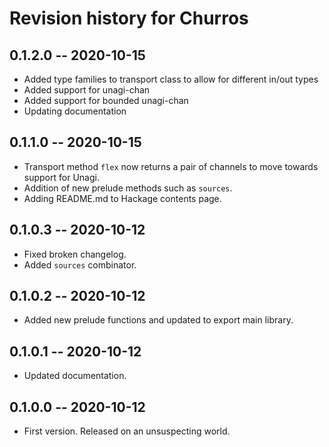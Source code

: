 # Revision history for Churros

## 0.1.2.0 -- 2020-10-15

* Added type families to transport class to allow for different in/out types
* Added support for unagi-chan
* Added support for bounded unagi-chan
* Updating documentation

## 0.1.1.0 -- 2020-10-15

* Transport method `flex` now returns a pair of channels to move towards support for Unagi.
* Addition of new prelude methods such as `sources`.
* Adding README.md to Hackage contents page.

## 0.1.0.3 -- 2020-10-12

* Fixed broken changelog.
* Added `sources` combinator.

## 0.1.0.2 -- 2020-10-12

* Added new prelude functions and updated to export main library.

## 0.1.0.1 -- 2020-10-12

* Updated documentation.

## 0.1.0.0 -- 2020-10-12

* First version. Released on an unsuspecting world.
